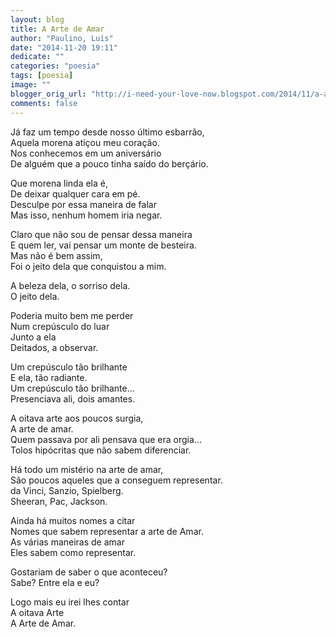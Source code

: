 ```yaml
---
layout: blog
title: A Arte de Amar
author: "Paulino, Luís"
date: "2014-11-20 19:11"
dedicate: ""
categories: "poesia"
tags: [poesia]
image: ""
blogger_orig_url: "http://i-need-your-love-now.blogspot.com/2014/11/a-arte-de-amar.html"
comments: false
---
```


Já faz um tempo desde nosso último esbarrão,\
Aquela morena atiçou meu coração.\
Nos conhecemos em um aniversário\
De alguém que a pouco tinha saído do berçário.

Que morena linda ela é,\
De deixar qualquer cara em pé.\
Desculpe por essa maneira de falar\
Mas isso, nenhum homem iria negar.

Claro que não sou de pensar dessa maneira\
E quem ler, vai pensar um monte de besteira.\
Mas não é bem assim,\
Foi o jeito dela que conquistou a mim.

A beleza dela, o sorriso dela.\
O jeito dela.

Poderia muito bem me perder\
Num crepúsculo do luar\
Junto a ela\
Deitados, a observar.

Um crepúsculo tão brilhante\
E ela, tão radiante.\
Um crepúsculo tão brilhante...\
Presenciava ali, dois amantes.

A oitava arte aos poucos surgia,\
A arte de amar.\
Quem passava por ali pensava que era orgia...\
Tolos hipócritas que não sabem diferenciar.

Há todo um mistério na arte de amar,\
São poucos aqueles que a conseguem representar.\
da Vinci, Sanzio, Spielberg.\
Sheeran, Pac, Jackson.

Ainda há muitos nomes a citar\
Nomes que sabem representar a arte de Amar.\
As várias maneiras de amar\
Eles sabem como representar.

Gostariam de saber o que aconteceu?\
Sabe? Entre ela e eu?

Logo mais eu irei lhes contar\
A oitava Arte\
A Arte de Amar.
